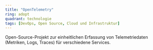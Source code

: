 ```yaml
---
title: "OpenTelemetry"
ring: adopt
quadrant: technologie
tags: [DevOps, Open Source, Cloud und Infrastruktur]
---
```


Open-Source-Projekt zur einheitlichen Erfassung von Telemetriedaten (Metriken, Logs, Traces) für verschiedene Services.